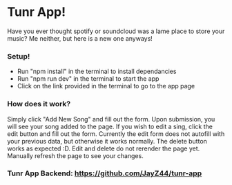 # Tunr App!

Have you ever thought spotify or soundcloud was a lame place to store your music? Me neither, but here is a new one anyways!

### Setup!
- Run "npm install" in the terminal to install dependancies 
- Run "npm run dev" in the terminal to start the app
- Click on the link provided in the terminal to go to the app page

### How does it work?

Simply click "Add New Song" and fill out the form. Upon submission, you will see your song added to the page. If you wish to edit a sing, click the edit button and fill out the form. Currently the edit form does not autofill with your previous data, but otherwise it works normally. The delete button works as expected :D. Edit and delete do not rerender the page yet. Manually refresh the page to see your changes.

### Tunr App Backend:  https://github.com/JayZ44/tunr-app
